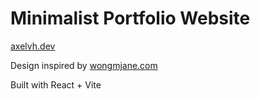 # Minimalist Portfolio Website

[axelvh.dev](https://axelvh.dev)

Design inspired by [wongmjane.com](https://wongmjane.com)

Built with React + Vite
